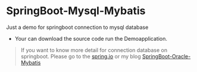 # SpringBoot-Mysql-Mybatis
Just a demo for springboot connection to mysql database

+ Your can download the source code run the Demoapplication.
> If you want to know more detail for connection database on springboot.
> Please go to the [spring.io](https://spring.io) or my blog [SpringBoot-Oracle-Mybatis](https://www.yuque.com/docs/share/148e9e24-9e05-4e01-ad27-a6bdd86d21f3)
